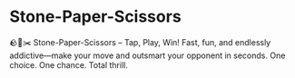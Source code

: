 # Stone-Paper-Scissors
🪨📄✂️ Stone-Paper-Scissors – Tap, Play, Win! Fast, fun, and endlessly addictive—make your move and outsmart your opponent in seconds. One choice. One chance. Total thrill.
